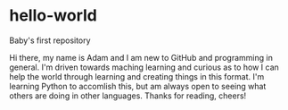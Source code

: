 # hello-world
Baby's first repository

Hi there, my name is Adam and I am new to GitHub and programming in general. I'm driven towards maching learning and curious as to how I can help the world through learning and creating things in this format. I'm learning Python to accomlish this, but am always open to seeing what others are doing in other languages. Thanks for reading, cheers!
